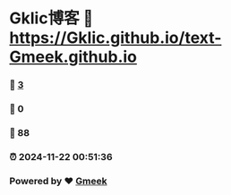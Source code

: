 # Gklic博客 :link: https://Gklic.github.io/text-Gmeek.github.io 
### :page_facing_up: [3](https://Gklic.github.io/text-Gmeek.github.io/tag.html) 
### :speech_balloon: 0 
### :hibiscus: 88 
### :alarm_clock: 2024-11-22 00:51:36 
### Powered by :heart: [Gmeek](https://github.com/Meekdai/Gmeek)
